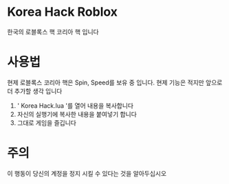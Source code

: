 # Korea Hack Roblox
한국의 로블록스 핵 코리아 핵 입니다

# 사용법
현제 로블록스 코리아 핵은 Spin, Speed를 보유 중 입니다. 현제 기능은 적지만 앞으로 더 추가할 생각 입니다

1. ' Korea Hack.lua '를 열어 내용을 복사합니다
2. 자신의 실행기에 복사한 내용을 붙여넣기 합니다
3. 그대로 게임을 즐깁니다

# 주의
이 행동이 당신의 계정을 정지 시킬 수 있다는 것을 알아두십시오
